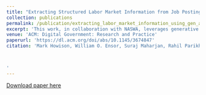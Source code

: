 ```yaml
---
title: "Extracting Structured Labor Market Information from Job Postings with Generative AI"
collection: publications
permalink: /publication/extracting_labor_market_information_using_gen_ai
excerpt: 'This work, in collaboration with NASWA, leverages generative AI to extract real-time labor market data from online job postings, helping policymakers better understand trends and characteristics like education, remote work, and benefits across occupations. The findings aim to fill data gaps and inform labor, workforce, and economic policy.'
venue: 'ACM: Digital Government: Research and Practice'
paperurl: 'https://dl.acm.org/doi/abs/10.1145/3674847'
citation: 'Mark Howison, William O. Ensor, Suraj Maharjan, Rahil Parikh, Srinivasan H. Sengamedu, Paul Daniels, Amber Gaither, Carrie Yeats, Chandan K. Reddy, and Justine S. Hastings. 2024. Extracting Structured Labor Market Information from Job Postings with Generative AI. Digit. Gov.: Res. Pract. Just Accepted (July 2024). https://doi.org/10.1145/3674847

  

'
---
```

[Download paper here](https://dl.acm.org/doi/abs/10.1145/3674847)